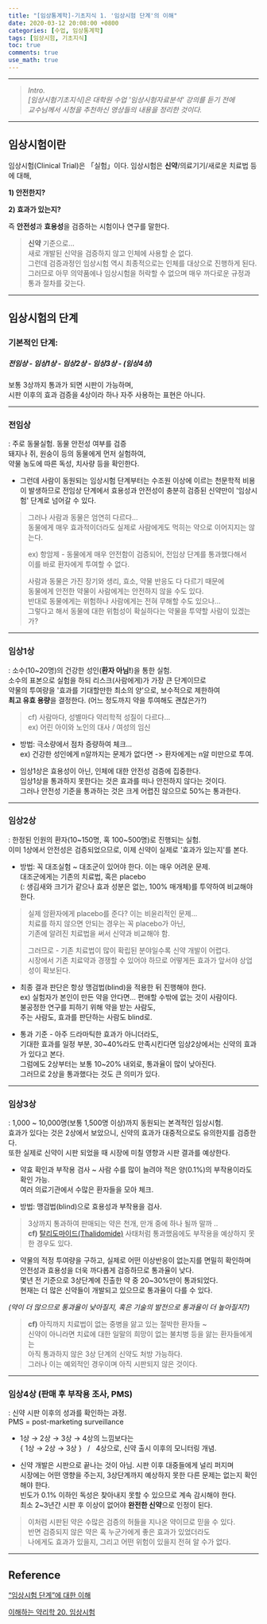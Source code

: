 ```yaml
---
title: "[임상통계학]-기초지식 1. '임상시험 단계'의 이해"
date: 2020-03-12 20:08:00 +0800
categories: [수업, 임상통계학]
tags: [임상시험, 기초지식]
toc: true
comments: true
use_math: true  	
---
```


***

>*Intro.*  
>*[임상시험기초지식]은 대학원 수업 '임상시험자료분석' 강의를 듣기 전에*  
>*교수님께서 시청을 추천하신 영상들의 내용을 정리한 것이다.*

***

## **임상시험이란**

임상시험(Clinical Trial)은 「실험」이다.
임상시험은 **신약**/의료기기/새로운 치료법 등에 대해,  

**1) 안전한지?**  

**2) 효과가 있는지?**

즉 **안전성**과 **효용성**을 검증하는 시험이나 연구를 말한다.



> **신약** 기준으로...  
> 새로 개발된 신약을 검증하지 않고 인체에 사용할 순 없다.  
> 그런데 검증과정인 임상시험 역시 최종적으로는 인체를 대상으로 진행하게 된다.   
> 그러므로 아무 의약품에나 임상시험을 허락할 수 없으며 매우 까다로운 규정과 통과 절차를 갖는다.

***

## **임상시험의 단계**

### 기본적인 단계:

##### **전임상 - 임상1상 - 임상2상 - 임상3상 - (임상4상)**

보통 3상까지 통과가 되면 시판이 가능하며,  
시판 이후의 효과 검증을 4상이라 하나 자주 사용하는 표현은 아니다.

***

### **전임상**

: 주로 동물실험. 동물 안전성 여부를 검증  
돼지나 쥐, 원숭이 등의 동물에게 먼저 실험하여,  
약물 농도에 따른 독성, 치사량 등을 확인한다.

- 그런데 사람이 동원되는 임상시험 단계부터는 수조원 이상에 이르는 천문학적 비용이 발생하므로 
  전임상 단계에서 효용성과 안전성이 충분히 검증된 신약만이 '임상시험' 단계로 넘어갈 수 있다.

> 그러나 사람과 동물은 엄연히 다르다...   
> 동물에게 매우 효과적이더라도 실제로 사람에게도 먹히는 약으로 이어지지는 않는다.
>
> ex) 항암제 - 동물에게 매우 안전함이 검증되어, 전임상 단계를 통과했다해서  
> 이를 바로 환자에게 투여할 수 없다.
>
> 사람과 동물은 가진 장기와 생리, 효소, 약물 반응도 다 다르기 때문에  
> 동물에게 안전한 약물이 사람에게는 안전하지 않을 수도 있다.  
> 반대로 동물에게는 위험하나 사람에게는 전혀 무해할 수도 있으나...  
> 그렇다고 해서 동물에 대한 위험성이 확실하다는 약물을 투약할 사람이 있겠는가?

***

### **임상1상**

: 소수(10~20명)의 건강한 성인(**환자 아님!**)을 통한 실험.  
소수의 표본으로 실험을 하되 리스크(사람에게)가 가장 큰 단계이므로  
약물의 투여량을 '효과를 기대할만한 최소의 양'으로, 보수적으로 제한하여  
**최고 유효 용량**을 결정한다. (어느 정도까지 약을 투여해도 괜찮은가?)

> cf) 사람마다, 성별마다 약리학적 성질이 다르다...   
> ex) 어린 아이와 노인의 대사 / 여성의 임신	

- 방법: 극소량에서 점차 증량하여 체크...   
  ex) 건강한 성인에게 n알까지는 문제가 없다면 -> 환자에게는 n알 미만으로 투여.

- 임상1상은 효용성이 아닌, 인체에 대한 안전성 검증에 집중한다.  
  임상1상을 통과하지 못한다는 것은 효과를 떠나 안전하지 않다는 것이다.  
  그러나 안전성 기준을 통과하는 것은 크게 어렵진 않으므로 50%는 통과한다.

***

### **임상2상**

: 한정된 인원의 환자(10~150명, 혹 100~500명)로 진행되는 실험.   
이미 1상에서 안전성은 검증되었으므로, 이제 신약이 실제로 '효과가 있는지'를 본다.

- 방법: 꼭 대조실험 ~ 대조군이 있어야 한다. 이는 매우 어려운 문제.  
  대조군에게는 기존의 치료법, 혹은 placebo  
  (: 생김새와 크기가 같으나 효과 성분은 없는, 100% 매개체)를 투약하여 비교해야한다.

>  실제 암환자에게 placebo를 준다? 이는 비윤리적인 문제...   
> 치료를 하지 않으면 안되는 경우는 꼭 placebo가 아닌,   
> 기존에 알려진 치료법을 써서 신약과 비교해야 함. 
>
> 그러므로 - 기존 치료법이 많이 확립된 분야일수록 신약 개발이 어렵다.   
> 시장에서 기존 치료약과 경쟁할 수 있어야 하므로 어떻게든 효과가 앞서야 상업성이 확보된다.

- 최종 결과 판단은 항상 맹검법(blind)을 적용한 뒤 진행해야 한다.   
  ex) 실험자가 본인이 만든 약을 안다면... 편애할 수밖에 없는 것이 사람이다.  
  불공정한 연구를 피하기 위해 약을 받는 사람도,   
  주는 사람도, 효과를 판단하는 사람도 blind로.

- 통과 기준 - 아주 드라마틱한 효과가 아니더라도,   
  기대한 효과를 일정 부분, 30~40%라도 만족시킨다면 임상2상에서는 신약의 효과가 있다고 본다.  
  그럼에도 2상부터는 보통 10~20% 내외로, 통과율이 많이 낮아진다.   
  그러므로 2상을 통과했다는 것도 큰 의미가 있다. 

***

### **임상3상**

: 1,000 ~ 10,000명(보통 1,500명 이상)까지 동원되는 본격적인 임상시험.   
효과가 있다는 것은 2상에서 보았으니, 신약의 효과가 대중적으로도 유의한지를 검증한다.  
또한 실제로 신약이 시판 되었을 때 시장에 미칠 영향과 시판 결과를 예상한다. 

- 약효 확인과 부작용 검사 ~ 사람 수를 많이 늘려야 적은 양(0.1%)의 부작용이라도 확인 가능.   
  여러 의료기관에서 수많은 환자들을 모아 체크. 

- 방법: 맹검법(blind)으로 효용성과 부작용을 검사.  

> 3상까지 통과하여 판매되는 약은 천개, 만개 중에 하나 될까 말까 ..   
> **cf)** [탈리도마이드(Thalidomide)](https://thalidomide.ca/en/what-is-thalidomide/) 사태처럼 통과했음에도 부작용을 예상하지 못한 경우도 있다.



- 약물의 적정 투여량을 구하고, 실제로 어떤 이상반응이 없는지를 면밀히 확인하며  
  안전성과 효용성을 더욱 까다롭게 검증하므로 통과율이 낮다.   
  몇년 전 기준으로 3상단계에 진출한 약 중 20~30%만이 통과되었다.  
  현재는 더 많은 신약들이 개발되고 있으므로 통과율이 다를 수 있다. 

*(약이 더 많으므로 통과율이 낮아질지, 혹은 기술의 발전으로 통과율이 더 높아질지?)*

> **cf)** 아직까지 치료법이 없는 중병을 앓고 있는 절박한 환자들 ~   
> 신약이 아니라면 치료에 대한 일말의 희망이 없는 불치병 등을 앓는 환자들에게는   
> 아직 통과하지 않은 3상 단계의 신약도 처방 가능하다.   
> 그러나 이는 예외적인 경우이며 아직 시판되지 않은 것이다.

***

### **임상4상** (판매 후 부작용 조사, PMS)

: 신약 시판 이후의 성과를 확인하는 과정.  
PMS = post-marketing surveillance

- 1상 $\to$  2상 $\to$  3상 $\to$  4상의 느낌보다는   
  { 1상 $\to$  2상 $\to$  3상  } &nbsp;&nbsp;/&nbsp;&nbsp; 4상으로, 신약 출시 이후의 모니터링 개념.

- 신약 개발은 시판으로 끝나는 것이 아님. 시판 이후 대중들에게 널리 퍼지며   
  시장에는 어떤 영향을 주는지, 3상단계까지 예상하지 못한 다른 문제는 없는지 확인해야 한다.  
  빈도가 0.1% 이하인 독성은 찾아내지 못할 수 있으므로 계속 감시해야 한다.  
  최소 2~3년간 시판 후 이상이 없어야 **완전한 신약**으로 인정이 된다.

> 이처럼 시판된 약은 수많은 검증의 허들을 지나온 약이므로 믿을 수 있다.   
> 반면 검증되지 않은 약은 혹 누군가에게 좋은 효과가 있었더라도  
> 나에게도 효과가 있을지, 그리고 어떤 위험이 있을지 전혀 알 수가 없다.

***



## **Reference**

[“임상시험 단계”에 대한 이해](https://youtu.be/Kemggzyyq6s)   

[이해하는 약리학 20. 임상시험](https://youtu.be/guFrE8VUp4s)

